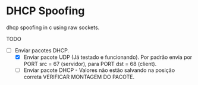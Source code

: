 # DHCP Spoofing
dhcp spoofing in c using raw sockets.

TODO
- [ ] Enviar pacotes DHCP.
    - [X] Enviar pacote UDP (Já testado e funcionando). Por padrão envia por PORT src = 67 (servidor), para PORT dst = 68 (client).
    - [ ] Enviar pacote DHCP - Valores não estão salvando na posição correta VERIFICAR MONTAGEM DO PACOTE.
